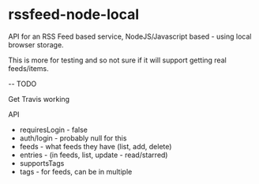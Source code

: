 rssfeed-node-local
==================

API for an RSS Feed based service, NodeJS/Javascript based - using local browser storage.

This is more for testing and so not sure if it will support getting real feeds/items.

-- TODO

Get Travis working

API
- requiresLogin - false
- auth/login - probably null for this
- feeds - what feeds they have (list, add, delete)
- entries - (in feeds, list, update - read/starred)
- supportsTags
- tags - for feeds, can be in multiple
